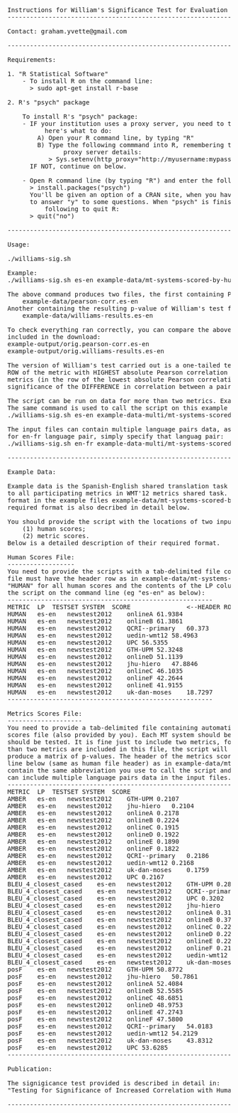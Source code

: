 <pre>

Instructions for William's Significance Test for Evaluation of Automatic MT Metrics 
-----------------------------------------------------------------------------------

Contact: graham.yvette@gmail.com

-----------------------------------------------------------------------------------------------------------------------

Requirements:

1. "R Statistical Software"
	- To install R on the command line: 
	  > sudo apt-get install r-base

2. R's "psych" package 

	To install R's "psych" package:
	- IF your institution uses a proxy server, you need to tell R about it BEFORE installing any package, 
          here's what to do:
		A) Open your R command line, by typing "R"
		B) Type the following commmand into R, remembering to provide your actual credentials and 
	           proxy server details:
	  	   > Sys.setenv(http_proxy="http://myusername:mypasssord@myproxyserver.com:8080/")
	  IF NOT, continue on below. 

	- Open R command line (by typing "R") and enter the following: 
	  > install.packages("psych")
	  You'll be given an option of a CRAN site, when you have one selected, you might need
	  to answer "y" to some questions. When "psych" is finished installing, type the 
          following to quit R:
	  > quit("no")

-----------------------------------------------------------------------------------------------------------------------

Usage:

./williams-sig.sh <language pair> <human scores filename> <metric scores filename> <directory to write results>

Example:
./williams-sig.sh es-en example-data/mt-systems-scored-by-humans example-data/mt-systems-scored-by-metrics example-data

The above command produces two files, the first containing Pearson correlations of each metric with human scores: 
	example-data/pearson-corr.es-en
Another containing the resulting p-value of William's test for the pair of metrics: 
	example-data/williams-results.es-en

To check everything ran correctly, you can compare the above files produced by the scripts with the following two files 
included in the download:
example-output/orig.pearson-corr.es-en
example-output/orig.williams-results.es-en

The version of William's test carried out is a one-tailed test. The resulting p-value of the test will be printed in the 
ROW of the metric with HIGHEST absolute Pearson correlation with human scores. The opposite cell for that same pair of 
metrics (in the row of the lowest absolute Pearson correlation metric) will contain "-". The test carried out is for 
significance of the DIFFERENCE in correlation between a pair of metric's absolute Pearson correlation with human scores. 

The script can be run on data for more than two metrics. Example data are included here: example-data-multi
The same command is used to call the script on this example data for multiple metrics:
./williams-sig.sh es-en example-data-multi/mt-systems-scored-by-humans example-data-multi/mt-systems-scored-by-metrics example-data-multi

The input files can contain multiple language pairs data, as in example-data-multi. For example, to run the script
for en-fr language pair, simply specify that languag pair:
./williams-sig.sh en-fr example-data-multi/mt-systems-scored-by-humans example-data-multi/mt-systems-scored-by-metrics example-data-multi

-----------------------------------------------------------------------------------------------------------------------

Example Data:

Example data is the Spanish-English shared translation task MT systems from WMT-12. They are scored by humans, in addition
to all participating metrics in WMT'12 metrics shared task. To run the scripts on new data, simply provide scores in the
format in the example files example-data/mt-systems-scored-by-humans and example-data/mt-systems-scored-by-metrics. The
required format is also decribed in detail below.

You should provide the script with the locations of two input files containing:
	(1) human scores;
	(2) metric scores. 
Below is a detailed description of their required format.

Human Scores File:
------------------
You need to provide the scripts with a tab-delimited file containing the human scores for a number of MT systems. The 
file must have the header row as in example-data/mt-systems-scored-by-humans (see below), the column METRIC should specify 
"HUMAN" for all human scores and the contents of the LP column should match the language pair abbreviation you use to call 
the script on the command line (eg "es-en" as below):
-------------------------------------------------------
METRIC	LP	TESTSET	SYSTEM	SCORE				<--HEADER ROW SHOULD LOOK LIKE THIS
HUMAN	es-en	newstest2012	onlineA	61.9384
HUMAN	es-en	newstest2012	onlineB	61.3861
HUMAN	es-en	newstest2012	QCRI--primary	60.373
HUMAN	es-en	newstest2012	uedin-wmt12	58.4963
HUMAN	es-en	newstest2012	UPC	56.5355
HUMAN	es-en	newstest2012	GTH-UPM	52.3248
HUMAN	es-en	newstest2012	onlineD	51.1139
HUMAN	es-en	newstest2012	jhu-hiero	47.8846
HUMAN	es-en	newstest2012	onlineC	46.1035
HUMAN	es-en	newstest2012	onlineF	42.2644
HUMAN	es-en	newstest2012	onlineE	41.9155
HUMAN	es-en	newstest2012	uk-dan-moses	18.7297
-------------------------------------------------------

Metrics Scores File:
--------------------
You need to provide a tab-delimited file containing automatic metric scores for the same set of MT systems as the human
scores file (also provided by you). Each MT system should be scored exactly once by each metric and a minimum of two metrics 
should be tested. It is fine just to include two metrics, for example BLEU (as a baseline) and your own metric. If more 
than two metrics are included in this file, the script will carry out significance tests for all pairs of metrics and 
produce a matrix of p-values. The header of the metrics scores file you provide to the script needs to read as the first 
line below (same as human file header) as in example-data/mt-systems-scored-by-humans (see below). The column LP should 
contain the same abbreviation you use to call the script and METRIC should specify the name of the correpsonding metric. You
can include multiple language pairs data in the input files.
----------------------------------------------------------------------
METRIC	LP	TESTSET	SYSTEM	SCORE
AMBER	es-en	newstest2012	GTH-UPM	0.2107
AMBER	es-en	newstest2012	jhu-hiero	0.2104
AMBER	es-en	newstest2012	onlineA	0.2178
AMBER	es-en	newstest2012	onlineB	0.2224
AMBER	es-en	newstest2012	onlineC	0.1915
AMBER	es-en	newstest2012	onlineD	0.1922
AMBER	es-en	newstest2012	onlineE	0.1890
AMBER	es-en	newstest2012	onlineF	0.1822
AMBER	es-en	newstest2012	QCRI--primary	0.2186
AMBER	es-en	newstest2012	uedin-wmt12	0.2168
AMBER	es-en	newstest2012	uk-dan-moses	0.1759
AMBER	es-en	newstest2012	UPC	0.2167
BLEU_4_closest_cased	es-en	newstest2012	GTH-UPM	0.2888
BLEU_4_closest_cased	es-en	newstest2012	QCRI--primary	0.3286
BLEU_4_closest_cased	es-en	newstest2012	UPC	0.3202
BLEU_4_closest_cased	es-en	newstest2012	jhu-hiero	0.2922
BLEU_4_closest_cased	es-en	newstest2012	onlineA	0.3138
BLEU_4_closest_cased	es-en	newstest2012	onlineB	0.3753
BLEU_4_closest_cased	es-en	newstest2012	onlineC	0.2294
BLEU_4_closest_cased	es-en	newstest2012	onlineD	0.2299
BLEU_4_closest_cased	es-en	newstest2012	onlineE	0.2200
BLEU_4_closest_cased	es-en	newstest2012	onlineF	0.2171
BLEU_4_closest_cased	es-en	newstest2012	uedin-wmt12	0.3343
BLEU_4_closest_cased	es-en	newstest2012	uk-dan-moses	0.2240
posF	es-en	newstest2012	GTH-UPM	50.8772 
posF	es-en	newstest2012	jhu-hiero	50.7861 
posF	es-en	newstest2012	onlineA	52.4084 
posF	es-en	newstest2012	onlineB	52.5585 
posF	es-en	newstest2012	onlineC	48.6851 
posF	es-en	newstest2012	onlineD	48.9753 
posF	es-en	newstest2012	onlineE	47.2743 
posF	es-en	newstest2012	onlineF	47.5800 
posF	es-en	newstest2012	QCRI--primary	54.0183 
posF	es-en	newstest2012	uedin-wmt12	54.2129 
posF	es-en	newstest2012	uk-dan-moses	43.8312 
posF	es-en	newstest2012	UPC	53.6285 
-----------------------------------------------------------------------------------------------------------------------

Publication:

The signigicance test provided is described in detail in: 
"Testing for Significance of Increased Correlation with Human Judgment", Yvette Graham & Timothy Baldwin, EMNLP 2014.

-----------------------------------------------------------------------------------------------------------------------

</pre>
